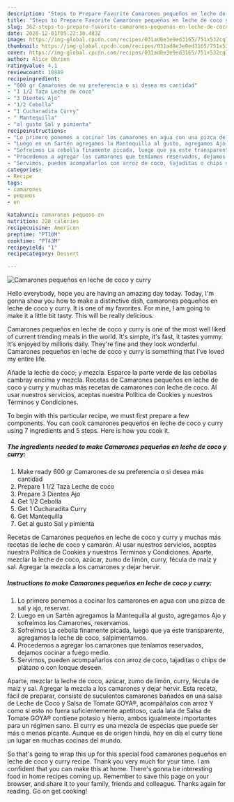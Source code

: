 ```yaml
---
description: "Steps to Prepare Favorite Camarones pequeños en leche de coco y curry"
title: "Steps to Prepare Favorite Camarones pequeños en leche de coco y curry"
slug: 362-steps-to-prepare-favorite-camarones-pequenos-en-leche-de-coco-y-curry
date: 2020-12-01T05:22:30.483Z
image: https://img-global.cpcdn.com/recipes/031ad8e3e9ed3165/751x532cq70/camarones-pequenos-en-leche-de-coco-y-curry-foto-principal.jpg
thumbnail: https://img-global.cpcdn.com/recipes/031ad8e3e9ed3165/751x532cq70/camarones-pequenos-en-leche-de-coco-y-curry-foto-principal.jpg
cover: https://img-global.cpcdn.com/recipes/031ad8e3e9ed3165/751x532cq70/camarones-pequenos-en-leche-de-coco-y-curry-foto-principal.jpg
author: Alice Obrien
ratingvalue: 4.1
reviewcount: 10889
recipeingredient:
- "600 gr Camarones de su preferencia o si desea ms cantidad"
- "1 1/2 Taza Leche de coco"
- "3 Dientes Ajo"
- "1/2 Cebolla"
- "1 Cucharadita Curry"
- " Mantequilla"
- "al gusto Sal y pimienta"
recipeinstructions:
- "Lo primero ponemos a cocinar los camarones en agua con una pizca de sal y ajo, reservar."
- "Luego en un Sartén agregamos la Mantequilla al gusto, agregamos Ajo y sofreímos los Camarones, reservamos."
- "Sofreímos La cebolla finamente picada, luego que ya este transparente, agregamos la leche de coco, salpimentamos."
- "Procedemos a agregar los camarones que teníamos reservados, dejamos cocinar a fuego medio."
- "Servimos, pueden acompañarlos con arroz de coco, tajaditas o chips de plátano o con lonque deseen."
categories:
- Recipe
tags:
- camarones
- pequeos
- en

katakunci: camarones pequeos en 
nutrition: 228 calories
recipecuisine: American
preptime: "PT10M"
cooktime: "PT43M"
recipeyield: "1"
recipecategory: Dessert

---
```



![Camarones pequeños en leche de coco y curry](https://img-global.cpcdn.com/recipes/031ad8e3e9ed3165/751x532cq70/camarones-pequenos-en-leche-de-coco-y-curry-foto-principal.jpg)

Hello everybody, hope you are having an amazing day today. Today, I'm gonna show you how to make a distinctive dish, camarones pequeños en leche de coco y curry. It is one of my favorites. For mine, I am going to make it a little bit tasty. This will be really delicious.

Camarones pequeños en leche de coco y curry is one of the most well liked of current trending meals in the world. It's simple, it's fast, it tastes yummy. It's enjoyed by millions daily. They're fine and they look wonderful. Camarones pequeños en leche de coco y curry is something that I've loved my entire life.

Añade la leche de coco; y mezcla. Esparce la parte verde de las cebollas cambray encima y mezcla. Recetas de Camarones pequeños en leche de coco y curry y muchas más recetas de camarones con leche de coco. Al usar nuestros servicios, aceptas nuestra Política de Cookies y nuestros Términos y Condiciones.


To begin with this particular recipe, we must first prepare a few components. You can cook camarones pequeños en leche de coco y curry using 7 ingredients and 5 steps. Here is how you cook it.

<!--inarticleads1-->

##### The ingredients needed to make Camarones pequeños en leche de coco y curry:

1. Make ready 600 gr Camarones de su preferencia o si desea más cantidad
1. Prepare 1 1/2 Taza Leche de coco
1. Prepare 3 Dientes Ajo
1. Get 1/2 Cebolla
1. Get 1 Cucharadita Curry
1. Get  Mantequilla
1. Get al gusto Sal y pimienta


Recetas de Camarones pequeños en leche de coco y curry y muchas más recetas de leche de coco y camarón. Al usar nuestros servicios, aceptas nuestra Política de Cookies y nuestros Términos y Condiciones. Aparte, mezclar la leche de coco, azúcar, zumo de limón, curry, fécula de maíz y sal. Agregar la mezcla a los camarones y dejar hervir. 

<!--inarticleads2-->

##### Instructions to make Camarones pequeños en leche de coco y curry:

1. Lo primero ponemos a cocinar los camarones en agua con una pizca de sal y ajo, reservar.
1. Luego en un Sartén agregamos la Mantequilla al gusto, agregamos Ajo y sofreímos los Camarones, reservamos.
1. Sofreímos La cebolla finamente picada, luego que ya este transparente, agregamos la leche de coco, salpimentamos.
1. Procedemos a agregar los camarones que teníamos reservados, dejamos cocinar a fuego medio.
1. Servimos, pueden acompañarlos con arroz de coco, tajaditas o chips de plátano o con lonque deseen.


Aparte, mezclar la leche de coco, azúcar, zumo de limón, curry, fécula de maíz y sal. Agregar la mezcla a los camarones y dejar hervir. Esta receta, fácil de preparar, consiste de suculentos camarones bañados en una salsa de Leche de Coco y Salsa de Tomate GOYA®, acompáñalos con arroz Y como si esto no fuera suficientemente apetitoso, cada lata de Salsa de Tomate GOYA® contiene potasio y hierro, ambos igualmente importantes para un régimen sano. El curry es una mezcla de especias que puede ser más o menos picante. Aunque es de origen hindú, hoy en día el curry tiene un lugar en muchas cocinas del mundo. 

So that's going to wrap this up for this special food camarones pequeños en leche de coco y curry recipe. Thank you very much for your time. I am confident that you can make this at home. There's gonna be interesting food in home recipes coming up. Remember to save this page on your browser, and share it to your family, friends and colleague. Thanks again for reading. Go on get cooking!
